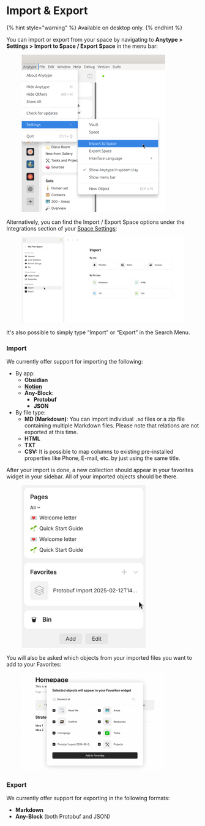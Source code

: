 # Import & Export

{% hint style="warning" %}
Available on desktop only.
{% endhint %}

You can import or export from your space by navigating to **Anytype > Settings > Import to Space / Export Space** in the menu bar:

<figure><img src="../../../.gitbook/assets/image (83) (1).png" alt="" width="375"><figcaption></figcaption></figure>

Alternatively, you can find the Import / Export Space options under the Integrations section of your [Space Settings](https://app.gitbook.com/o/Ssa9i5QAuI6HhV4jXCLv/s/JbcKxgThRdSa4vZyLbvH/~/changes/583/advanced/settings/space-settings#integrations):

<figure><img src="../../../.gitbook/assets/image (221).png" alt=""><figcaption></figcaption></figure>

It's also possible to simply type “Import” or “Export” in the Search Menu.

### Import

We currently offer support for importing the following:

* By app:
  * **Obsidian**
  * [**Notion**](migrate-from-notion.md)
  * **Any-Block**:
    * **Protobuf**
    * **JSON**
* By file type:
  * **MD (Markdown)**: You can import individual `.md` files or a zip file containing multiple Markdown files. Please note that relations are not exported at this time.
  * **HTML**
  * **TXT**
  * **CSV:** It is possible to map columns to existing pre-installed properties like Phone, E-mail, etc. by just using the same title.&#x20;

After your import is done, a new collection should appear in your favorites widget in your sidebar. All of your imported objects should be there.

<figure><img src="../../../.gitbook/assets/image (2) (1).png" alt="" width="324"><figcaption></figcaption></figure>

You will also be asked which objects from your imported files you want to add to your Favorites:

<figure><img src="../../../.gitbook/assets/image (93).png" alt="" width="375"><figcaption></figcaption></figure>

### Export

We currently offer support for exporting in the following formats:

* **Markdown**
* **Any-Block** (both Protobuf and JSON)
